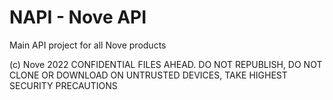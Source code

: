 # NAPI - Nove API
Main API project for all Nove products

(c) Nove 2022
CONFIDENTIAL FILES AHEAD. DO NOT REPUBLISH, DO NOT CLONE OR DOWNLOAD ON UNTRUSTED DEVICES, TAKE HIGHEST SECURITY PRECAUTIONS
